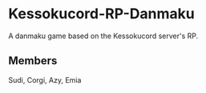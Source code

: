 # Kessokucord-RP-Danmaku
A danmaku game based on the Kessokucord server's RP.

## Members
Sudi, Corgi, Azy, Emia
